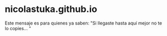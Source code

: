 # nicolastuka.github.io

Este mensaje es para quienes ya saben: "Si llegaste hasta aquí mejor no te lo copies... "

